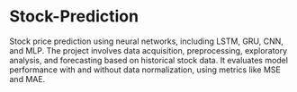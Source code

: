 # Stock-Prediction
Stock price prediction using neural networks, including LSTM, GRU, CNN, and MLP. The project involves data acquisition, preprocessing, exploratory analysis, and forecasting based on historical stock data. It evaluates model performance with and without data normalization, using metrics like MSE and MAE.

